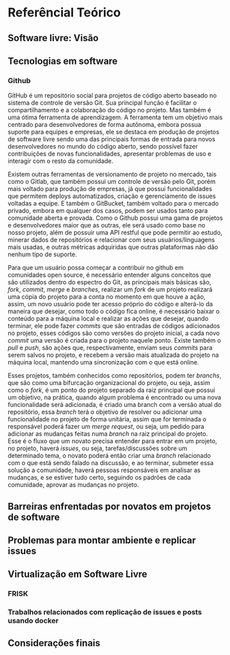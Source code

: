 # Referêncial Teórico

## Software livre: Visão

## Tecnologias em software

### Github
GitHub é um repositório social para projetos de código aberto baseado no sistema de controle de versão Git. Sua principal função é facilitar o compartilhamento e a colaboração do código no projeto. Mas também é uma ótima ferramenta de aprendizagem. A ferramenta tem um objetivo mais centrado para desenvolvedores de forma autônoma, embora possua suporte para equipes e empresas, ele se destaca em produção de projetos de software livre sendo uma das principais formas de entrada para novos desenvolvedores no mundo do código aberto, sendo possível fazer contribuições de novas funcionalidades, apresentar problemas de uso e interagir com o resto da comunidade.

Existem outras ferramentas de versionamento de projeto no mercado, tais como o Gitlab, que também possui um controle de versão pelo Git, porém mais voltado para produção de empresas, já que possui funcionalidades que permitem deploys automatizados, criação e gerenciamento de issues voltadas a equipe. E também o GitBucket, também voltado para o mercado privado, embora em qualquer dos casos, podem ser usados tanto para comunidade aberta e provada. Como o Github possui uma gama de projetos e desenvolvedores maior que as outras, ele será usado como base no nosso projeto, além de possuir uma API restful que pode permitir ao estudo, minerar dados de repositórios e relacionar com seus usuários/linguagens mais usadas, e outras métricas adquiridas que outras plataformas não dão nenhum tipo de suporte.

Para que um usuário possa começar a contribuir no github em comunidades open source, é necessário entender alguns conceitos que são utilizados dentro do espectro do Git, as principais mais básicas são, *fork*, *commit*, *merge* e *branches*, realizar um *fork* de um projeto realizará uma cópia do projeto para a conta no momento em que houve a ação, assim, um novo usuário pode ter acesso próprio do código e alterá-lo da maneira que desejar, como todo o código fica online, é necessário baixar o conteúdo para a máquina local e realizar as ações que desejar, quando terminar, ele pode fazer *commits* que são entradas de códigos adicionados no projeto, esses códigos são como versões do projeto inicial, a cada novo *commit* uma versão é criada para o projeto naquele ponto. Existe também o *pull* e *push*, são ações que, respectivamente, enviam seus *commits* para serem salvos no projeto, e recebem a versão mais atualizada do projeto na máquina local, mantendo uma sincronização com o que está online.

Esses projetos, também conhecidos como repositórios, podem ter *branchs*, que são como uma bifurcação organizacional do projeto, ou seja, assim como o *fork*, é um ponto do projeto separado da raiz principal que possui um objetivo, na prática, quando algum problema é encontrado ou uma nova funcionalidade será adicionada, é criado uma branch com a versão atual do repositório, essa *branch* terá o objetivo de resolver ou adicionar uma funcionalidade no projeto de forma unitária, assim que for terminada o responsável poderá fazer um *merge request*, ou seja, um pedido para adicionar as mudanças feitas numa *branch* na raiz principal do projeto. Esse é o fluxo que um novato precisa entender para entrar em um projeto, no projeto, haverá *issues*, ou seja, tarefas/discussões sobre um determinado tema, o novato poderá então criar uma *branch* relacionado com o que está sendo falado na discussão, e ao terminar, submeter essa solução a comunidade, haverá pessoas responsáveis em analisar as mudanças, e se estiver tudo certo, seguindo os padrões de cada comunidade, aprovar as mudanças no projeto.

## Barreiras enfrentadas por novatos em projetos de software

## Problemas para montar ambiente e replicar issues

## Virtualização em Software Livre

### FRISK

### Trabalhos relacionados com replicação de issues e posts usando docker

## Considerações finais